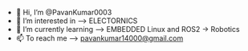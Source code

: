 - 👋 Hi, I’m @PavanKumar0003
- 👀 I’m interested in --> ELECTORNICS
- 🌱 I’m currently learning --> EMBEDDED Linux and ROS2 -> Robotics
- 📫 To reach me --> pavankumar14000@gmail.com

<!---
PavanKumar0003/PavanKumar0003 is a ✨ special ✨ repository because its `README.md` (this file) appears on your GitHub profile.
You can click the Preview link to take a look at your changes.
--->

